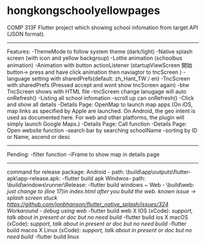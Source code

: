 # hongkongschoolyellowpages

COMP 313F Flutter project which showing school infomation from target API (JSON format).

-----------------------------------------------------------------------------------------------

Features:
-ThemeMode to follow system theme (dark/light)
-Native splash screen (with icon and yellow backgroup)
-Lottie animation (schoolbus animation)
-Animation with button actionListener (startupViewScreen 開始button-> press and have click animation then naviagtor to tncScreen ) 
-language setting with sharedPrefs(default: zh_Hant_TW / en)
-TncScreen with sharedPrefs (Pressed accept and wont show tncScreen again)
    -btw TncScreen shows with HTML file
    -tncScreen change lanugage will auto onRefresh()
-Listing all school infomation
-scroll up  can onRefresh()
-Click and show all details
-Details Page: OpenMap to launch map apps (On iOS, map links as specified by Apple are launched. On Android, the geo intent is used as documented here. For web and other platforms, the plugin will simply launch Google Maps.)
-Details Page: Call function
-Details Page: Open website function
-search bar by searching schoolName
-sorting by ID or Name, ascend or desc

-----------------------------------------------------------------------------------------------

Pending:
-filter function
-iFrame to show map in details page

-----------------------------------------------------------------------------------------------

command for release package:
    Android - path: \build\app\outputs\flutter-apk\app-release.apk:
      -flutter build apk
    Windwos- path: \build\windows\runner\Release:
      -flutter build windows
    ~ Web - \build\web:
    *just change to <base href="./"> (line 17)in index.html after you build the web.*
    *known issue -> splash screen stuck https://github.com/jonbhanson/flutter_native_splash/issues/324*
    *Workaround - debug using web*
      -flutter build web
    X IOS (xCode):
      *support, talk about in present or doc but no need build*
      -flutter build ios
    X macOS (xCode):
      *support, talk about in present or doc but no need build*
      -flutter build macos
    X Linux (xCode):
      *support, talk about in present or doc but no need build*
      -flutter build linux